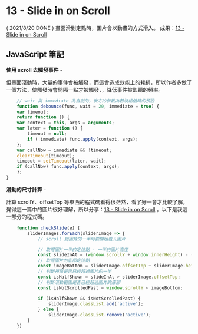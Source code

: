
# 13 - Slide in on Scroll
( 2021/8/20 DONE ) 畫面滑到定點時，圖片會以動畫的方式滑入。
成果：[13 - Slide in on Scroll](https://alice-nor.github.io/JavaScript30/11%20-%20Custom%20Video%20Player/index.html) 


## JavaScript 筆記 ##

**使用 scroll 去觸發事件** -

但畫面滾動時，大量的事件會被觸發，而這會造成效能上的耗損，所以作者多做了一個方法，使觸發時會間隔一點才被觸發，，降低事件被監聽的頻率。


```JavaScript
    // wait 與 immediate 為自創的，後方的參數為若沒給值時的預設
    function debounce(func, wait = 20, immediate = true) {
    var timeout;
    return function () {
    var context = this, args = arguments;
    var later = function () {
        timeout = null;
        if (!immediate) func.apply(context, args);
    };
    var callNow = immediate && !timeout;
    clearTimeout(timeout);
    timeout = setTimeout(later, wait);
    if (callNow) func.apply(context, args);
    };
}
```

**滑動的尺寸計算** -

計算 scrollY、offsetTop 等東西的程式碼看得很茫然，看了好一會才比較了解，覺得這一篇中的圖片很好理解，所以分享：[13 - Slide in on Scroll](https://github.com/soyaine/JavaScript30/tree/master/13%20-%20Slide%20in%20on%20Scroll) 。以下是我這一部分的程式碼。

```JavaScript
    function checkSlide(e) {
        sliderImages.forEach(sliderImage => {
            // scroll 到圖片的一半時要開始載入圖片

            // 取得圖片一半的定位點 - 一半的圖片高度
            const slideInAt = (window.scrollY + window.innerHeight) - (sliderImage.height / 2);
            // 取得圖片的底部定位點
            const imageBottom = sliderImage.offsetTop + sliderImage.height;
            // 判斷視窗是否已經超過圖片的一半
            const isHalfShown = slideInAt > sliderImage.offsetTop;
            // 判斷滾動範圍是否已經超過圖片的底部
            const isNotScrolledPast = window.scrollY < imageBottom;

            if (isHalfShown && isNotScrolledPast) {
                sliderImage.classList.add('active');
            } else {
                sliderImage.classList.remove('active');
        }
    })
```

